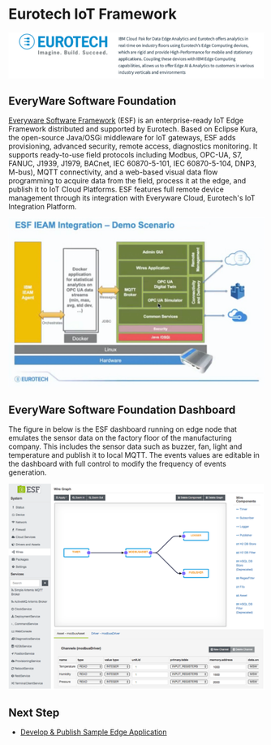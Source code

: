 # Eurotech IoT Framework

<img src="images/eurotech.png" />

## EveryWare Software Foundation

[Everyware Software Framework](https://www.eurotech.com/en/products/iot/iot-edge-framework/everyware-software-framework) (ESF) is an enterprise-ready 
IoT Edge Framework distributed and supported by Eurotech. Based on Eclipse Kura, the open-source Java/OSGi middleware for IoT gateways, 
ESF adds provisioning, advanced security, remote access, diagnostics monitoring. It supports ready-to-use field protocols including Modbus, 
OPC-UA, S7, FANUC, J1939, J1979, BACnet, IEC 60870-5-101, IEC 60870-5-104, DNP3, M-bus), MQTT connectivity, and a web-based visual data 
flow programming to acquire data from the field, process it at the edge, and publish it to IoT Cloud Platforms. 
ESF features full remote device management through its integration with Everyware Cloud, Eurotech's IoT Integration Platform.

<img src="images/eurotech-framework.png" />

## EveryWare Software Foundation Dashboard

The figure in below is the ESF dashboard running on edge node that emulates the sensor data on the factory floor of the manufacturing
company. This includes the sensor data such as buzzer, fan, light and temperature and publish it to local MQTT.
The events values are editable in the dashboard with full control to modify the frequency of events generation.

<img src="images/esf.png" />

## Next Step

- [Develop & Publish Sample Edge Application](sample-edge-app-publish.md)